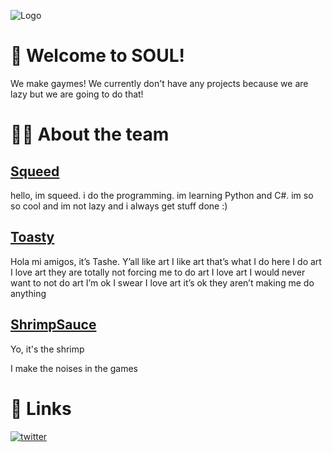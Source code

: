 ![Logo](https://cdn.discordapp.com/attachments/844634304784367626/946175242294951946/Untitled1028_20220223174213.png)


# 🚀 Welcome to SOUL!
We make gaymes! We currently don't have any projects because we are lazy but we are going to do that!



# 👨‍💻 About the team 
## [Squeed](https://github.com/Squeed-lol)
hello, im squeed. i do the programming. im learning Python and C#. im so so cool and im not lazy and i always get stuff done :)

## [Toasty](https://github.com/ToastyTashe)
Hola mi amigos, it’s Tashe. Y’all like art I like art that’s what I do here I do art I love art they are totally not forcing me to do art I love art I would never want to not do art I’m ok I swear I love art it’s ok they aren’t making me do anything

## [ShrimpSauce](https://github.com/ShrimpSauce)
Yo, it's the shrimp

I make the noises in the games
# 🔗 Links
[![twitter](https://img.shields.io/badge/twitter-1DA1F2?style=for-the-badge&logo=twitter&logoColor=white)](https://twitter.com/SOULofficial__)